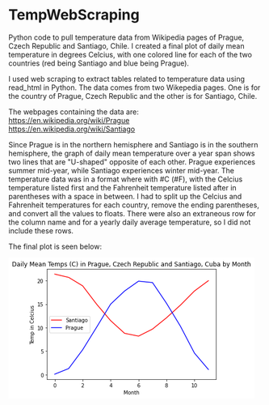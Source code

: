 # TempWebScraping
Python code to pull temperature data from Wikipedia pages of Prague, Czech Republic and Santiago, Chile. I created a final plot of daily mean temperature in degrees Celcius, with one colored line for each of the two countries (red being Santiago and blue being Prague).

I used web scraping to extract tables related to temperature data using read_html in Python. The data comes from two Wikepedia pages. One is for the country of Prague, Czech Republic and the other is for Santiago, Chile.

The webpages containing the data are: <br>
https://en.wikipedia.org/wiki/Prague <br>
https://en.wikipedia.org/wiki/Santiago <br>


Since Prague is in the northern hemisphere and Santiago is in the southern hemisphere, the graph of daily mean temperature over a year span shows two lines that are "U-shaped" opposite of each other. Prague experiences summer mid-year, while Santiago experiences winter mid-year. The temperature data was in a format where with #C (#F), with the Celcius temperature listed first and the Fahrenheit temperature listed after in parentheses with a space in between. I had to split up the Celcius and Fahrenheit temperatures for each country, remove the ending parentheses, and convert all the values to floats. There were also an extraneous row for the column name and for a yearly daily average temperature, so I did not include these rows.

The final plot is seen below:

<img src = "/assets/img/PragueSantiagoTemps.png">
